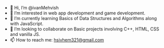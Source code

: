 - 👋 Hi, I’m @ivanMehvish
- 👀 I’m interested in web app development and game development.
- 🌱 I’m currently learning Basics of Data Structures and Algorithms along with JavaScript.
- 💞️ I’m looking to collaborate on Basic projects involving C++, HTML, CSS and vanilla JS. 
- 📫 How to reach me: hsivhem321@gmail.com

<!---
ivanMehvish/ivanMehvish is a ✨ special ✨ repository because its `README.md` (this file) appears on your GitHub profile.
You can click the Preview link to take a look at your changes.
--->
